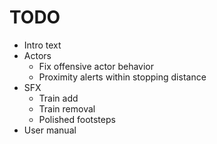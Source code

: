 # TODO
- Intro text
- Actors
  - Fix offensive actor behavior
  - Proximity alerts within stopping distance
- SFX
  - Train add
  - Train removal
  - Polished footsteps
- User manual
